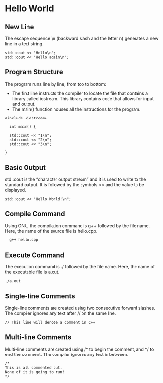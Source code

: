 # Hello World
## New Line

The escape sequence \n (backward slash and the letter n) generates a new line in a text string.

```
std::cout << "Hello\n";
std::cout << "Hello again\n";
```

## Program Structure

The program runs line by line, from top to bottom:

* The first line instructs the compiler to locate the file that contains a library called iostream. This library contains code that allows for input and output.
* The main() function houses all the instructions for the program.
```
#include <iostream>

  int main() {

  std::cout << "1\n";
  std::cout << "2\n";
  std::cout << "3\n";

}
  ```

## Basic Output

std::cout is the “character output stream” and it is used to write to the standard output. It is followed by the symbols << and the value to be displayed.
```
std::cout << "Hello World!\n"; 
```
## Compile Command

Using GNU, the compilation command is g++ followed by the file name. Here, the name of the source file is hello.cpp.

```
  g++ hello.cpp
```
  
## Execute Command

The execution command is ./ followed by the file name. Here, the name of the executable file is a.out.
```
./a.out
```
## Single-line Comments

Single-line comments are created using two consecutive forward slashes. The compiler ignores any text after // on the same line.
```
// This line will denote a comment in C++
```
## Multi-line Comments

Multi-line comments are created using /* to begin the comment, and */ to end the comment. The compiler ignores any text in between.

```
/* 
This is all commented out.
None of it is going to run!
*/
```
